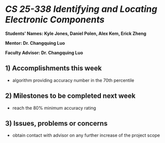 # *CS 25-338 Identifying and Locating Electronic Components*

**Students' Names: Kyle Jones, Daniel Polen, Alex Kem, Erick Zheng**

**Mentor: Dr. Changquing Luo**

**Faculty Advisor: Dr. Changquing Luo**

## 1) Accomplishments this week ##
   - algorithm providing accuracy number in the 70th percentile

## 2) Milestones to be completed next week ##
   - reach the 80% minimum accuracy rating

## 3) Issues, problems or concerns ##
   - obtain contact with advisor on any further increase of the project scope
   
